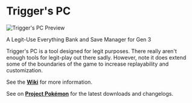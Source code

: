 # Trigger's PC

![Trigger's PC Preview](http://i.imgur.com/tQAfJRs.png)

A Legit-Use Everything Bank and Save Manager for Gen 3

Trigger's PC is a tool designed for legit purposes. There really aren't enough tools for legit-play out there sadly. However, note it does extend some of the boundaries of the game to increase replayability and customization.

See the **[Wiki](https://github.com/trigger-death/TriggersPC/wiki)** for more information.

See on **[Project Pokémon](https://projectpokemon.org/forums/showthread.php?48710)** for the latest downloads and changelogs.
